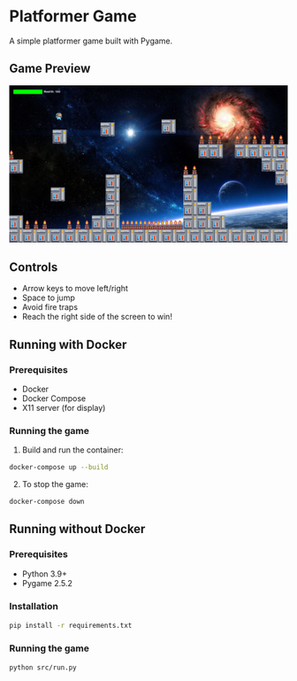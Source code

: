 # Platformer Game

A simple platformer game built with Pygame.

## Game Preview

![Game Demo](src/assets/Demo/demo.png)

## Controls

- Arrow keys to move left/right
- Space to jump
- Avoid fire traps
- Reach the right side of the screen to win!

## Running with Docker

### Prerequisites

- Docker
- Docker Compose
- X11 server (for display)

### Running the game

1. Build and run the container:

```bash
docker-compose up --build
```

2. To stop the game:

```bash
docker-compose down
```

## Running without Docker

### Prerequisites

- Python 3.9+
- Pygame 2.5.2

### Installation

```bash
pip install -r requirements.txt
```

### Running the game

```bash
python src/run.py
```

